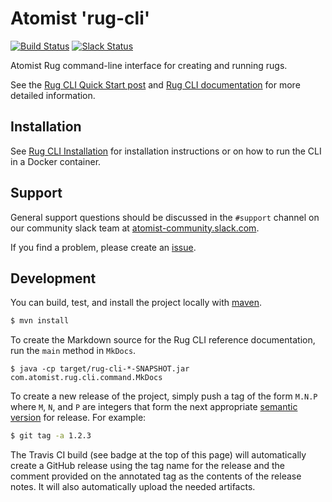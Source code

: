 # Atomist 'rug-cli'

[![Build Status](https://travis-ci.org/atomist/rug-cli.svg?branch=master)](https://travis-ci.org/atomist/rug-cli)
[![Slack Status](https://join.atomist.com/badge.svg)](https://join.atomist.com/)

Atomist Rug command-line interface for creating and running rugs.

See the [Rug CLI Quick Start post][quick] and [Rug CLI documentation][doc]
for more detailed information.

[quick]: https://the-composition.com/rugs-on-the-command-line-eca46492db09#.9ke4rijhd
[doc]: http://docs.atomist.com/user-guide/interfaces/cli/

## Installation

See [Rug CLI Installation][install] for installation instructions
or on how to run the CLI in a Docker container.

[install]: http://docs.atomist.com/user-guide/interfaces/cli/install/

## Support

General support questions should be discussed in the `#support`
channel on our community slack team
at [atomist-community.slack.com](https://join.atomist.com).

If you find a problem, please create an [issue][].

[issue]: https://github.com/atomist/rug-cli/issues

## Development

You can build, test, and install the project locally with [maven][].

[maven]: https://maven.apache.org/

```sh
$ mvn install
```

To create the Markdown source for the Rug CLI reference documentation,
run the `main` method in `MkDocs`.

```
$ java -cp target/rug-cli-*-SNAPSHOT.jar com.atomist.rug.cli.command.MkDocs
```

To create a new release of the project, simply push a tag of the form
`M.N.P` where `M`, `N`, and `P` are integers that form the next
appropriate [semantic version][semver] for release.  For example:

```sh
$ git tag -a 1.2.3
```

The Travis CI build (see badge at the top of this page) will
automatically create a GitHub release using the tag name for the
release and the comment provided on the annotated tag as the contents
of the release notes.  It will also automatically upload the needed
artifacts.

[semver]: http://semver.org

    